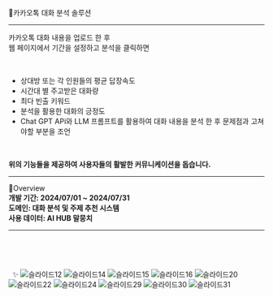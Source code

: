 🧩카카오톡 대화 분석 솔루션
***
카카오톡 대화 내용을 업로드 한 후<br/> 
웹 페이지에서 기간을 설정하고 분석을 클릭하면 
&nbsp;

&nbsp;

- 상대방 또는 각 인원들의 평균 답장속도
- 시간대 별 주고받은 대화량
- 최다 빈출 키워드 
- 분석을 활용한 대화의 긍정도
- Chat GPT APi와 LLM 프롬프트를 활용하여 대화 내용을 분석 한 후 문제점과 고쳐야할 부분을 조언
&nbsp;

&nbsp;

**위의 기능들을 제공하여 사용자들의 활발한 커뮤니케이션을 돕습니다.**
&nbsp;
***
📢Overview<br/>
**개발 기간: 2024/07/01 ~ 2024/07/31** <br/>
**도메인: 대화 분석 및 주제 추천 시스템** <br/>
**사용 데이터: AI HUB 말뭉치**
&nbsp;
***
&nbsp;

&nbsp;

&nbsp;
✨
![슬라이드12](https://github.com/user-attachments/assets/bf0916f4-8a37-4c9d-a66e-1a8e3f84ec47)
![슬라이드14](https://github.com/user-attachments/assets/d3e92cef-2057-433b-9843-722521c25fb7)
![슬라이드15](https://github.com/user-attachments/assets/b9824c87-fc9f-440a-98d8-9fe7edd6e738)
![슬라이드16](https://github.com/user-attachments/assets/0e6aa520-9ff0-46ba-861b-9c2ffedd91d5)
![슬라이드20](https://github.com/user-attachments/assets/8da23d9c-5ece-4335-814b-c9e42fd25c37)
![슬라이드22](https://github.com/user-attachments/assets/5778cf25-0cf2-4c48-9c45-a38973d64818)
![슬라이드24](https://github.com/user-attachments/assets/eed3a9a4-89eb-411a-b2a9-a108bb96cd78)
![슬라이드29](https://github.com/user-attachments/assets/718af208-6f87-4889-bb14-f9b5f38f1963)
![슬라이드30](https://github.com/user-attachments/assets/cf631f51-5ce4-4c04-bb1a-e72e6f8cd131)
![슬라이드31](https://github.com/user-attachments/assets/4d8e36e8-b59d-4e49-94ba-c224da53c786)
